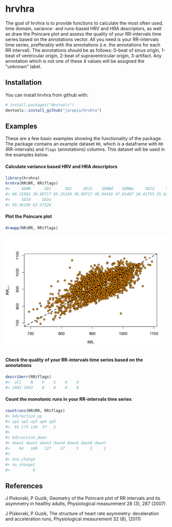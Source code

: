 
<!-- README.md is generated from README.Rmd. Please edit that file -->
hrvhra
======

The goal of hrvhra is to provide functions to calculate the most often used, time domain, variance- and runs-based HRV and HRA descriptors, as well as draw the Poincare plot and assess the quality of your RR-intervals time series based on the annotations vector. All you need is your RR-intervals time series, prefferably with the annotations (i.e. the annotations for each RR interval). The annotations should be as follows: 0-beat of sinus origin, 1-beat of ventricular origin, 2-beat of supraventricular origin, 3-artifact. Any annotation which is not one of these 4 values will be assigned the "unknown" label.

Installation
------------

You can install hrvhra from github with:

``` r
# install.packages("devtools")
devtools::install_github("jaropis/hrvhra")
```

Examples
--------

These are a few basic examples showing the functionality of the package. The package contains an example dataset `RR`, which is a dataframe with `RR` (RR-intervals) and `flags` (annotations) columns. This dataset will be used in the examples below.

#### Calculate variance based HRV and HRA descriptors

``` r
library(hrvhra)
hrvhra(RR$RR, RR$flags)
#>     SDNN      SD1      SD2     SD1I    SDNNd    SDNNa     SD1d     SD1a 
#> 66.31092 36.80717 86.25258 36.80717 45.94416 47.81497 26.41755 25.62968 
#>     SD2d     SD2a 
#> 59.36199 62.57526
```

#### Plot the Poincare plot

``` r
drawpp(RR$RR, RR$flags)
```

![](README-example2-1.png)

#### Check the quality of your RR-intervals time series based on the annotations

``` r
describerr(RR$flags)
#>  all    N    V    S    X    U 
#> 1943 1943    0    0    0    0
```

#### Count the monotonic runs in your RR-intervals time series

``` r
countruns(RR$RR, RR$flags)
#> $direction_up
#> up1 up2 up3 up4 up5 
#>  61 173 134  37   2 
#> 
#> $direction_down
#> down1 down2 down3 down4 down5 down6 down7 
#>    64   180   127    27     5     3     2 
#> 
#> $no_change
#> no_change1 
#>          6
```

References
----------

J Piskorski, P Guzik, Geometry of the Poincaré plot of RR intervals and its asymmetry in healthy adults, Physiological measurement 28 (3), 287 (2007)

J Piskorski, P Guzik, The structure of heart rate asymmetry: deceleration and acceleration runs, Physiological measurement 32 (8), (2011)

